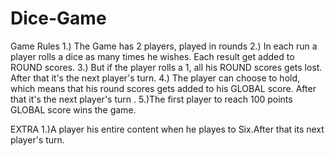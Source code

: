 # Dice-Game
 Game Rules
1.) The Game has 2 players, played in rounds
2.) In each run a player rolls a dice as many times he wishes. Each result get added to ROUND scores.
3.) But if the player rolls a 1, all his ROUND scores gets lost. After that it's the next player's turn.
4.) The player can choose to hold, which means that his round scores gets added to his GLOBAL score.
 After that it's the next player's turn .
5.)The first player to reach 100 points GLOBAL score wins the game.

EXTRA
1.)A player his entire content when he playes to Six.After that its next player's turn.
